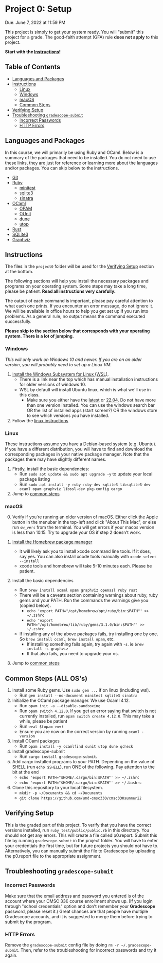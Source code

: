 # Project 0: Setup

Due: June 7, 2022 at 11:59 PM

This project is simply to get your system ready.  You will "submit" this project for a grade.  The good-faith attempt (GFA) rule **does not apply** to this project.

**Start with the [Instructions](#instructions)!**

## Table of Contents

- [Languages and Packages](#languages-and-packages)
- [Instructions](#instructions)
  - [Linux](#linux)
  - [Windows](#windows)
  - [macOS](#macos)
  - [Common Steps](#common-steps-all-oss)
- [Verifying Setup](#verifying-setup)
- [Troubleshooting `gradescope-submit`](#troubleshooting-gradescope-submit)
  - [Incorrect Passwords](#incorrect-passwords)
  - [HTTP Errors](#http-errors)


## Languages and Packages

In this course, we will primarily be using Ruby and OCaml.  Below is a summary of the packages that need to be installed.  You do not need to use these links, they are just for reference or learning more about the languages and/or packages.  You can skip below to the instructions.

- [Git](https://git-scm.com/)
- [Ruby](https://www.ruby-lang.org)
  - [minitest](https://rubygems.org/gems/minitest)
  - [sqlite3](https://rubygems.org/gems/sqlite3)
  - [sinatra](https://rubygems.org/gems/sinatra)
- [OCaml](http://ocaml.org)
  - [OPAM](https://opam.ocaml.org)
  - [OUnit](https://opam.ocaml.org/packages/ounit)
  - [dune](https://opam.ocaml.org/packages/dune)
  - [utop](https://opam.ocaml.org/packages/utop)
- [Rust](https://www.rust-lang.org)
- [SQLite3](https://sqlite.org)
- [Graphviz](http://graphviz.org)

## Instructions

The files in the `project0` folder will be used for the [Verifying Setup](#verifying-setup) section at the bottom.

The following sections will help you install the necessary packages and programs on your operating system. Some steps may take a long time, please be patient. **Read all instructions very carefully.**

The output of each command is important, please pay careful attention to what each one prints.  If you encounter an error message, do not ignore it.  We will be available in office hours to help you get set up if you run into problems. As a general rule, no output means the command executed successfully.

**Please skip to the section below that corresponds with your operating system. There is a lot of jumping.**

### Windows

*This will only work on Windows 10 and newer.  If you are on an older version, you will probably need to set up a Linux VM.*

1. [Install the Windows Subsystem for Linux (WSL)](https://docs.microsoft.com/en-us/windows/wsl/install).
    - There is a link near the top which has manual installation instructions for older versions of windows 10.
    - WSL by default will install Ubuntu linux, which is what we'll use in this class.
      - Make sure you either have the [latest](https://apps.microsoft.com/store/detail/ubuntu/9PDXGNCFSCZV?hl=en-us&gl=US) or [22.04](https://apps.microsoft.com/store/detail/ubuntu-2204-lts/9PN20MSR04DW?hl=en-us&gl=US). Do not have more than one version installed. You can use the windows search bar OR the list of installed apps (start screen?) OR the windows store to see which versions you have installed.
2. Follow the [linux instructions](#linux).

### Linux

These instructions assume you have a Debian-based system (e.g. Ubuntu).  If you have a different distribution, you will have to find and download the corresponding packages in your native package manager.  Note that the packages there may have slightly different names.

1. Firstly, install the basic dependencies:
    - Run `sudo apt update && sudo apt upgrade -y` to update your local package listing
    - Run `sudo apt install -y ruby ruby-dev sqlite3 libsqlite3-dev ocaml opam graphviz libssl-dev pkg-config cargo`
2. Jump to [common steps](#common-steps-all-oss)

### macOS

0. Verify if you're running an older version of macOS. Either click the Apple button in the menubar in the top-left and click "About This Mac", or else run `sw_vers` from the terminal. You will get errors if your macos version is less than 10.15. Try to upgrade your OS if step 2 doesn't work.

1. [Install the Homebrew package manager](https://brew.sh)
    - It will likely ask you to install xcode command line tools. If it does, say yes. You can also install xcode tools manually with `xcode-select --install`
    - xcode tools and homebrew will take 5-10 minutes each. Please be patient.
2. Install the basic dependencies
    - Run `brew install ocaml opam graphviz openssl ruby rust`
    - There will be a caveats section containing warnings about ruby, ruby gems and your PATH. Run the commands the warnings give you (copied below).
      - `echo 'export PATH="/opt/homebrew/opt/ruby/bin:$PATH"' >> ~/.zshrc`
      - `echo 'export PATH="/opt/homebrew/lib/ruby/gems/3.1.0/bin:$PATH"' >> ~/.zshrc`
    - If installing any of the above packages fails, try installing one by one. So `brew install ocaml`, `brew install opam`, etc.
      - If installing something fails again, try again with `-s`. ie `brew install -s graphviz`
      - If that also fails, you need to upgrade your os.
3. Jump to [common steps](#common-steps-all-oss)

## Common Steps (ALL OS's)

1. Install some Ruby gems. Use `sudo gem ...` if on linux (including wsl).
    - Run `gem install --no-document minitest sqlite3 sinatra`
2. Initialize the OCaml package manager. We use Ocaml 4.12.
    - Run `opam init -a --disable-sandboxing`
    - Run `opam switch 4.12.0`.  If you get an
      error saying that switch is not currently installed, run `opam switch create 4.12.0`. This may take a while, please be patient
    - Run `eval $(opam env)`
    - Ensure you are now on the correct version by running `ocaml -version`
3. Install OCaml packages
    - Run `opam install -y ocamlfind ounit utop dune qcheck`
4. Install gradescope-submit
    - Run `cargo install gradescope-submit`.
5. Add cargo installed programs to your PATH. Depending on the value of SHELL (run `echo $SHELL`), run ONE of the following. Pay attention to the bit at the end
    - `echo 'export PATH="$HOME/.cargo/bin:$PATH"' >> ~/.zshrc`
    - `echo 'export PATH="$HOME/.cargo/bin:$PATH"' >> ~/.bashrc`
6. Clone this repository to your local filesystem.
    - `mkdir -p ~/Documents && cd ~/Documents`
    - `git clone https://github.com/umd-cmsc330/cmsc330summer22`

## Verifying Setup

This is the graded part of this project.  To verify that you have the correct
versions installed, run `ruby test/public/public.rb` in this directory.  You
should not get any errors.  This will create a file called p0.report.  Submit
this file by running `gradescope-submit` in the project folder.  You will have
to enter your credentials the first time, but for future projects you should not
have to.  Alternatively, you can manually submit the file to Gradescope by
uploading the p0.report file to the appropriate assignment.

## Troubleshooting `gradescope-submit`

### Incorrect Passwords

Make sure that the email address and password you entered is of the account
where your CMSC 330 course enrollment shows up. (If you login through "school
credentials" option and don't remember your **Gradescope** password, please
reset it.) Great chances are that people have multiple Gradescope accounts, and
it is suggested to merge them before trying to submit by the program.

### HTTP Errors

Remove the `gradescope-submit` config file by doing
`rm -r ~/.gradescope-submit`. Then, refer to the troubleshooting for incorrect
passwords and try it again.
